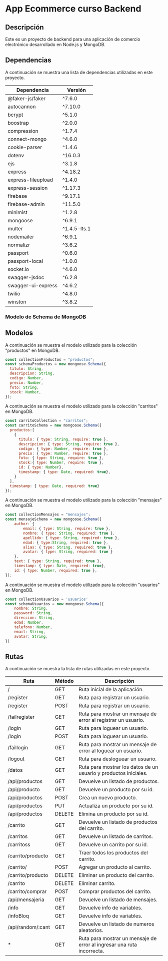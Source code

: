 # App Ecommerce curso Backend

## Descripción

Este es un proyecto de backend para una aplicación de comercio electrónico desarrollado en Node.js y MongoDB.

## Dependencias

A continuación se muestra una lista de dependencias utilizadas en este proyecto.

| Dependencia           | Versión  |
|-----------------------|----------|
| @faker-js/faker      | ^7.6.0   |
| autocannon           | ^7.10.0  |
| bcrypt               | ^5.1.0   |
| boostrap             | ^2.0.0   |
| compression          | ^1.7.4   |
| connect-mongo        | ^4.6.0   |
| cookie-parser        | ^1.4.6   |
| dotenv               | ^16.0.3  |
| ejs                  | ^3.1.8   |
| express              | ^4.18.2  |
| express-fileupload   | ^1.4.0   |
| express-session      | ^1.17.3  |
| firebase             | ^9.17.1  |
| firebase-admin       | ^11.5.0  |
| minimist             | ^1.2.8   |
| mongoose             | ^6.9.1   |
| multer               | ^1.4.5-lts.1 |
| nodemailer           | ^6.9.1   |
| normalizr            | ^3.6.2   |
| passport             | ^0.6.0   |
| passport-local       | ^1.0.0   |
| socket.io            | ^4.6.0   |
| swagger-jsdoc        | ^6.2.8   |
| swagger-ui-express   | ^4.6.2   |
| twilio               | ^4.8.0   |
| winston              | ^3.8.2   |


### Modelo de Schema de MongoDB

## Modelos

A continuación se muestra el modelo utilizado para la colección "productos" en MongoDB.

```javascript
const collectionProductos = "productos";
const schemaProductos = new mongoose.Schema({
  titulo: String,
  descripcion: String,
  codigo: Number,
  precio: Number,
  foto: String,
  stock: Number,
});
```
A continuación se muestra el modelo utilizado para la colección "carritos" en MongoDB.
```javascript
const carritoCollection = "carritos";
const carritoSchema = new mongoose.Schema({
  productos:[
    {
      titulo: { type: String, require: true },
      descripcion: { type: String, require: true },
      codigo: { type: Number, require: true },
      precio: { type: Number, require: true },
      foto: { type: String, require: true },
      stock:{ type: Number, require: true },
      id: { type: Number},
      timestamp: { type: Date, required: true},
    }
  ],
  timestamp: { type: Date, required: true}
});
```
A continuación se muestra el modelo utilizado para la colección "mensajes" en MongoDB.
```javascript
const collectionMensajes = "mensajes";
const mensajeSchema = new mongoose.Schema({   
    author: {        
        email: { type: String, require: true },
        nombre: { type: String, required: true },
        apellido: { type: String, required: true },
        edad: { type:String, required: true },
        alias: { type: String, required: true },
        avatar: { type: String, required: true }
    },
    text: { type: String, required: true },
    timestamp: { type: Date, required: true},
    id: { type: Number, required: true },
});
```
A continuación se muestra el modelo utilizado para la colección "usuarios" en MongoDB.
```javascript
const collectionUsuarios = 'usuarios'
const schemaUsuarios = new mongoose.Schema({
    nombre: String,
    password: String,
    direccion: String,
    edad: Number,
    telefono: Number,
    email: String,
    avatar: String,
})
```

## Rutas

A continuación se muestra la lista de rutas utilizadas en este proyecto.

| Ruta                  | Método   | Descripción |
|-----------------------|----------|-------------|
| /                     | GET      | Ruta inicial de la aplicación. |
| /register             | GET      | Ruta para registrar un usuario. |
| /register             | POST     | Ruta para registrar un usuario. |
| /failregister         | GET      | Ruta para mostrar un mensaje de error al registrar un usuario. |
| /login                | GET      | Ruta para loguear un usuario. |
| /login                | POST     | Ruta para loguear un usuario. |
| /faillogin            | GET      | Ruta para mostrar un mensaje de error al loguear un usuario. |
| /logout               | GET      | Ruta para desloguear un usuario. |
| /datos                | GET      | Ruta para mostrar los datos de un usuario y productos iniciales. |
| /api/productos        | GET      | Devuelve un listado de productos. |
| /api/producto         | GET      | Devuelve un producto por su id. |
| /api/productos        | POST     | Crea un nuevo producto. |
| /api/productos        | PUT      | Actualiza un producto por su id. |
| /api/productos        | DELETE   | Elimina un producto por su id. |
| /carrito              | GET      | Devuelve un listado de productos del carrito. |
| /carritos             | GET      | Devuelve un listado de carritos. |
| /carritoss            | GET      | Devuelve un carrito por su id. |
| /carrito/producto     | GET      | Traer todos los productos del carrito. |
| /carrito/             | POST     | Agregar un producto al carrito. |
| /carrito/producto     | DELETE   | Eliminar un producto del carrito. |
| /carrito              | DELETE   | Eliminar carrito. |
| /carrito/comprar      | POST     | Comprar productos del carrito. |
| /api/mensajeria       | GET      | Devuelve un listado de mensajes. |
| /info                 | GET      | Devuelve info de variables. |
| /infoBloq             | GET      | Devuelve info de variables. |
| /api/random/:cant     | GET      | Devuelve un listado de numeros aleatorios. |
| *                     | GET      | Ruta para mostrar un mensaje de error al ingresar una ruta incorrecta. |


